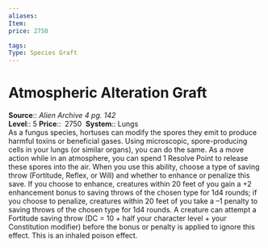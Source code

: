```yaml
---
aliases: 
Item:
price: 2750

tags: 
Type: Species Graft
---
```


# Atmospheric Alteration Graft

**Source**:: _Alien Archive 4 pg. 142_  
**Level**:: 5
**Price**::  2750 
**System**:: Lungs  
As a fungus species, hortuses can modify the spores they emit to produce harmful toxins or beneficial gases. Using microscopic, spore-producing cells in your lungs (or similar organs), you can do the same. As a move action while in an atmosphere, you can spend 1 Resolve Point to release these spores into the air. When you use this ability, choose a type of saving throw (Fortitude, Reflex, or Will) and whether to enhance or penalize this save. If you choose to enhance, creatures within 20 feet of you gain a +2 enhancement bonus to saving throws of the chosen type for 1d4 rounds; if you choose to penalize, creatures within 20 feet of you take a –1 penalty to saving throws of the chosen type for 1d4 rounds. A creature can attempt a Fortitude saving throw (DC = 10 + half your character level + your Constitution modifier) before the bonus or penalty is applied to ignore this effect. This is an inhaled poison effect.
